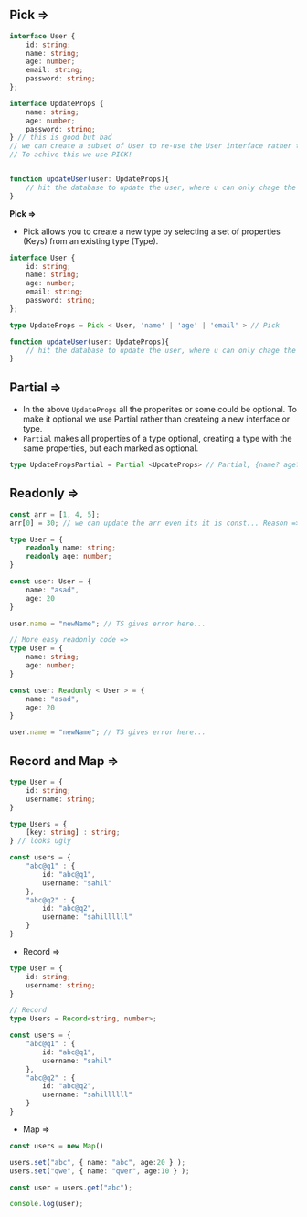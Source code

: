 ## Pick =>

```ts
interface User {
    id: string;
    name: string;
    age: number;
    email: string;
    password: string;
};

interface UpdateProps {
    name: string;
    age: number;
    password: string;
} // this is good but bad
// we can create a subset of User to re-use the User interface rather than creating a new interface
// To achive this we use PICK!


function updateUser(user: UpdateProps){
    // hit the database to update the user, where u can only chage the name, age, password only
}
```

**Pick =>**
- Pick allows you to create a new type by selecting a set of properties (Keys) from an existing type (Type).
```ts
interface User {
    id: string;
    name: string;
    age: number;
    email: string;
    password: string;
};

type UpdateProps = Pick < User, 'name' | 'age' | 'email' > // Pick

function updateUser(user: UpdateProps){
    // hit the database to update the user, where u can only chage the name, age, password only
}
```

## Partial =>
- In the above `UpdateProps` all the properites or some could be optional. To make it optional we use Partial rather than createing a new interface or type.
- `Partial` makes all properties of a type optional, creating a type with the same properties, but each marked as optional.

```ts
type UpdatePropsPartial = Partial <UpdateProps> // Partial, {name? age? email?}
```

## Readonly =>

```ts
const arr = [1, 4, 5];
arr[0] = 30; // we can update the arr even its it is const... Reason => we can update the value inside arr. We are not changing the reference.
```

```ts
type User = {
    readonly name: string;
    readonly age: number;
}

const user: User = {
    name: "asad",
    age: 20
}

user.name = "newName"; // TS gives error here...
```

```ts
// More easy readonly code =>
type User = {
    name: string;
    age: number;
}

const user: Readonly < User > = {
    name: "asad",
    age: 20
}

user.name = "newName"; // TS gives error here...
```

## Record and Map =>

```ts
type User = {
    id: string;
    username: string;
}

type Users = {
    [key: string] : string;
} // looks ugly

const users = {
    "abc@q1" : {
        id: "abc@q1",
        username: "sahil"
    },
    "abc@q2" : {
        id: "abc@q2",
        username: "sahillllll"
    }
}
```

- Record =>
```ts
type User = {
    id: string;
    username: string;
}

// Record
type Users = Record<string, number>;

const users = {
    "abc@q1" : {
        id: "abc@q1",
        username: "sahil"
    },
    "abc@q2" : {
        id: "abc@q2",
        username: "sahillllll"
    }
}
```

- Map =>
```ts
const users = new Map()

users.set("abc", { name: "abc", age:20 } );
users.set("qwe", { name: "qwer", age:10 } );

const user = users.get("abc");

console.log(user);
```